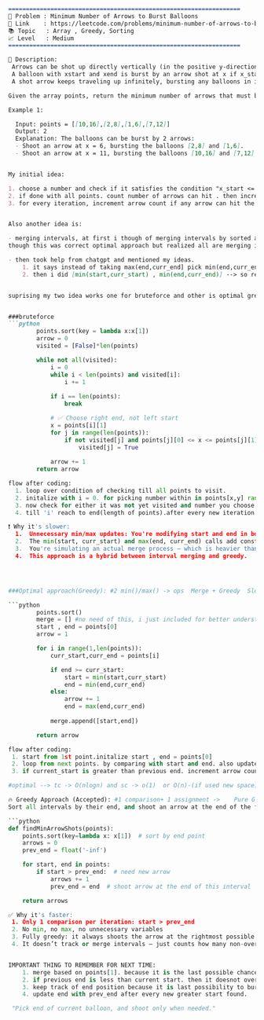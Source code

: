 
```md
==================================================================
🧩 Problem : Minimum Number of Arrows to Burst Balloons
🔗 Link    : https://leetcode.com/problems/minimum-number-of-arrows-to-burst-balloons/
📚 Topic   : Array , Greedy, Sorting
📈 Level   : Medium
==================================================================

📄 Description:
 Arrows can be shot up directly vertically (in the positive y-direction) from different points along the x-axis.
 A balloon with xstart and xend is burst by an arrow shot at x if x_start <= x <= x_end. There is no limit to the number of arrows that can be shot.
 A shot arrow keeps traveling up infinitely, bursting any balloons in its path.

Given the array points, return the minimum number of arrows that must be shot to burst all balloons.

Example 1:

  Input: points = [[10,16],[2,8],[1,6],[7,12]]
  Output: 2
  Explanation: The balloons can be burst by 2 arrows:
  - Shoot an arrow at x = 6, bursting the balloons [2,8] and [1,6].
  - Shoot an arrow at x = 11, bursting the balloons [10,16] and [7,12].


My initial idea: 

1. choose a number and check if it satisfies the condition "x_start <= x <= x_end" for each point.
2. if done with all points. count number of arrows can hit . then increment number and again check.
3. for every iteration, increment arrow count if any arrow can hit the ballon.


Also another idea is:

- merging intervals, at first i though of merging intervals by sorted and where previous end <= curr_start. and take [min(start,curr_start) , max(end,curr_end)]
though this was correct optimal approach but realized all are merging into one single interval. so this dont work.

- then took help from chatgpt and mentioned my ideas.
    1. it says instead of taking max(end,curr_end] pick min(end,curr_end) to tighten intervals.
    2. then i did [min(start,curr_start) , min(end,curr_end)] --> so reached intervals that dont merge and tighten overlapping.


suprising my two idea works one for bruteforce and other is optimal greedy.


###bruteforce 
```python
        points.sort(key = lambda x:x[1])
        arrow = 0
        visited = [False]*len(points)

        while not all(visited):
            i = 0
            while i < len(points) and visited[i]:
                i += 1
            
            if i == len(points):
                break

            # ✅ Choose right end, not left start
            x = points[i][1]
            for j in range(len(points)):
                if not visited[j] and points[j][0] <= x <= points[j][1]:
                    visited[j] = True
                    
            arrow += 1
        return arrow

flow after coding:
  1. loop over condition of checking till all points to visit.
  2. initalize with i = 0. for picking number within in points[x,y] range.
  3. now check for either it was not yet visited and number you choose is within range. mark it as visited.
  4. till 'i' reach to end(length of points).after every new iteration increment arrow count.

❗ Why it's slower:
  1.  Unnecessary min/max updates: You're modifying start and end in both if and else. These are not needed to count arrows — just extra          comparisons.
  2.  The min(start, curr_start) and max(end, curr_end) calls add constant-time overhead in every iteration.
  3.  You're simulating an actual merge process — which is heavier than needed for just counting arrows.
  4.  This approach is a hybrid between interval merging and greedy.




###Optimal approach(Greedy): #2 min()/max() -> ops	Merge + Greedy	Slower

```python
        points.sort()
        merge = [] #no need of this, i just included for better understandind in future
        start , end = points[0]
        arrow = 1

        for i in range(1,len(points)):
            curr_start,curr_end = points[i]

            if end >= curr_start:
                start = min(start,curr_start)
                end = min(end,curr_end)
            else:
                arrow += 1
                end = max(end,curr_end)
            
            merge.append([start,end])

        return arrow

flow after coding:
 1. start from 1st point.initalize start , end = points[0]
 2. loop from next points. by comparing with start and end. also update for everytime
 3. if current_start is greater than previous end. increment arrow count. and replace minimum of current end and previous end in place of       previous end.

#optimal --> tc -> O(nlogn) and sc -> o(1)  or O(n)-(if used new space)

🔥 Greedy Approach (Accepted): #1 comparison+ 1 assignment ->	Pure Greedy	-> ⚡ Faster
Sort all intervals by their end, and shoot an arrow at the end of the first balloon. Then skip all balloons that overlap with that shot.

```python
def findMinArrowShots(points):
    points.sort(key=lambda x: x[1])  # sort by end point
    arrows = 0
    prev_end = float('-inf')

    for start, end in points:
        if start > prev_end:  # need new arrow
            arrows += 1
            prev_end = end  # shoot arrow at the end of this interval

    return arrows

✅ Why it's faster:
 1. Only 1 comparison per iteration: start > prev_end
 2. No min, no max, no unnecessary variables
 3. Fully greedy: it always shoots the arrow at the rightmost possible point (end), and only if needed.
 4. It doesn’t track or merge intervals — just counts how many non-overlapping clusters exist.


IMPORTANT THING TO REMEMBER FOR NEXT TIME:
    1. merge based on points[1]. because it is the last possible chance for arrow to burst ballon.
    2. if previous end is less than current start. then it doesnot overlap which mean we need new arrow to burst. so increment arrow count.
    3. keep track of end position because it is last possibility to burst. intialize with float('-inf').
    4. update end with prev_end after every new greater start found.

 "Pick end of current balloon, and shoot only when needed."


```
